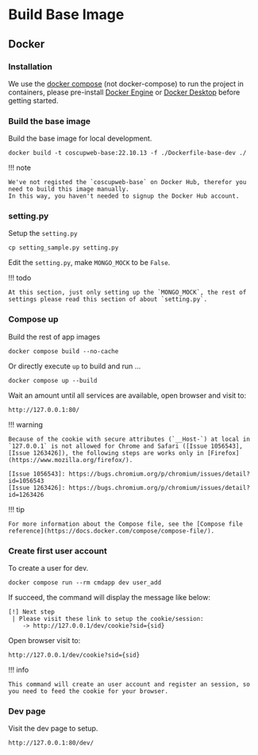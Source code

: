 # Build Base Image

## Docker

### Installation

We use the [docker compose](https://docs.docker.com/compose/) (not docker-compose) to run the project in containers, please pre-install [Docker Engine](https://docs.docker.com/engine/) or [Docker Desktop](https://docs.docker.com/get-docker/) before getting started.

### Build the base image

Build the base image for local development.

    docker build -t coscupweb-base:22.10.13 -f ./Dockerfile-base-dev ./

!!! note

    We've not registed the `coscupweb-base` on Docker Hub, therefor you need to build this image manually.
    In this way, you haven't needed to signup the Docker Hub account.

### setting.py

Setup the `setting.py`

    cp setting_sample.py setting.py

Edit the `setting.py`, make `MONGO_MOCK` to be `False`.

!!! todo

    At this section, just only setting up the `MONGO_MOCK`, the rest of settings please read this section of about `setting.py`.

### Compose up

Build the rest of app images

    docker compose build --no-cache

Or directly execute `up` to build and run ...

    docker compose up --build

Wait an amount until all services are available, open browser and visit to:

    http://127.0.0.1:80/

!!! warning

    Because of the cookie with secure attributes (`__Host-`) at local in `127.0.0.1` is not allowed for Chrome and Safari ([Issue 1056543], [Issue 1263426]), the following steps are works only in [Firefox](https://www.mozilla.org/firefox/).

    [Issue 1056543]: https://bugs.chromium.org/p/chromium/issues/detail?id=1056543
    [Issue 1263426]: https://bugs.chromium.org/p/chromium/issues/detail?id=1263426

!!! tip

    For more information about the Compose file, see the [Compose file reference](https://docs.docker.com/compose/compose-file/).

### Create first user account

To create a user for dev.

    docker compose run --rm cmdapp dev user_add

If succeed, the command will display the message like below:

    [!] Next step
     | Please visit these link to setup the cookie/session:
        -> http://127.0.0.1/dev/cookie?sid={sid}

Open browser visit to:

    http://127.0.0.1/dev/cookie?sid={sid}

!!! info

    This command will create an user account and register an session, so you need to feed the cookie for your browser.

### Dev page

Visit the dev page to setup.

    http://127.0.0.1:80/dev/
